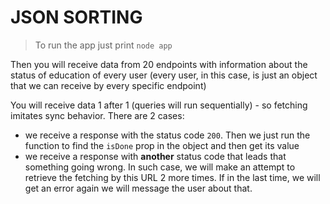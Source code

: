 # JSON SORTING

> To run the app just print `node app`

Then you will receive data from 20 endpoints with information about the status of education of every user (every user, in this case, is just an object that we can receive by every specific endpoint)

You will receive data 1 after 1 (queries will run sequentially) - so fetching imitates sync behavior.
There are 2 cases:

-  we receive a response with the status code `200`. Then we just run the function to find the `isDone` prop in the object and then get its value
-  we receive a response with **another** status code that leads that something going wrong. In such case, we will make an attempt to retrieve the fetching by this URL 2 more times. If in the last time, we will get an error again we will message the user about that.
